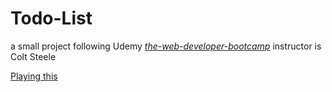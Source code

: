 # Todo-List
a small project following Udemy [*the-web-developer-bootcamp*](https://www.udemy.com/the-web-developer-bootcamp/learn/v4/overview)
instructor is Colt Steele

[Playing this](https://hkaiwen.github.io/RGB-color-game/)
